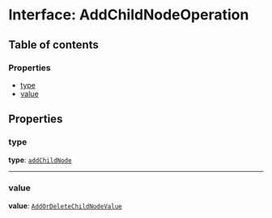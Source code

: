 # Interface: AddChildNodeOperation

## Table of contents

### Properties

* [type](/auto-docs/editor/interfaces/AddChildNodeOperation.md#type)
* [value](/auto-docs/editor/interfaces/AddChildNodeOperation.md#value)

## Properties

### type

**type**: [`addChildNode`](/auto-docs/editor/enums/OperationType.md#addchildnode)

***

### value

**value**: [`AddOrDeleteChildNodeValue`](/auto-docs/editor/interfaces/AddOrDeleteChildNodeValue.md)
